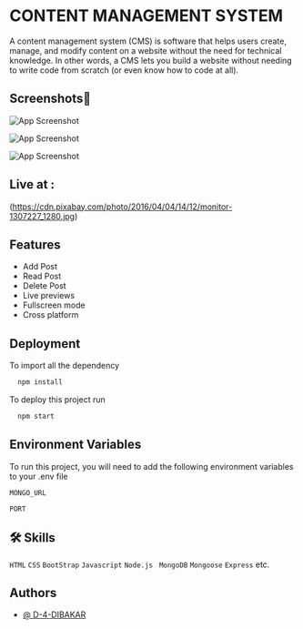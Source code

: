 # CONTENT MANAGEMENT SYSTEM

A content management system (CMS) is software that helps users create, manage, and modify content on a website without the need for technical knowledge. In other words, a CMS lets you build a website without needing to write code from scratch (or even know how to code at all).

## Screenshots📸

![App Screenshot](https://via.placeholder.com/468x300?text=App+Screenshot+Here)

![App Screenshot](https://via.placeholder.com/468x300?text=App+Screenshot+Here)

![App Screenshot](https://via.placeholder.com/468x300?text=App+Screenshot+Here)

## Live at :

(https://cdn.pixabay.com/photo/2016/04/04/14/12/monitor-1307227_1280.jpg)

## Features

- Add Post
- Read Post
- Delete Post
- Live previews
- Fullscreen mode
- Cross platform

## Deployment

To import all the dependency

```bash
  npm install
```

To deploy this project run

```bash
  npm start
```

## Environment Variables

To run this project, you will need to add the following environment variables to your .env file

`MONGO_URL`

`PORT`

## 🛠 Skills

`HTML` `CSS` `BootStrap` `Javascript` `Node.js` ` MongoDB` `Mongoose` `Express` etc.

## Authors

- [@ D-4-DIBAKAR](https://github.com/D-4-DIBAKAR)

